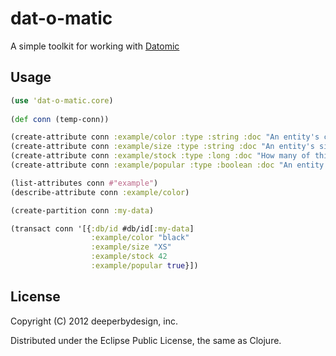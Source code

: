 # dat-o-matic

A simple toolkit for working with [Datomic](http://datomic.com)

## Usage

```clojure
(use 'dat-o-matic.core)
    
(def conn (temp-conn))

(create-attribute conn :example/color :type :string :doc "An entity's color")
(create-attribute conn :example/size :type :string :doc "An entity's size")
(create-attribute conn :example/stock :type :long :doc "How many of this entity are available")
(create-attribute conn :example/popular :type :boolean :doc "An entity's size")

(list-attributes conn #"example")
(describe-attribute conn :example/color)

(create-partition conn :my-data)

(transact conn '[{:db/id #db/id[:my-data]
                  :example/color "black"
                  :example/size "XS"
                  :example/stock 42
                  :example/popular true}])
```

## License

Copyright (C) 2012 deeperbydesign, inc.

Distributed under the Eclipse Public License, the same as Clojure.
